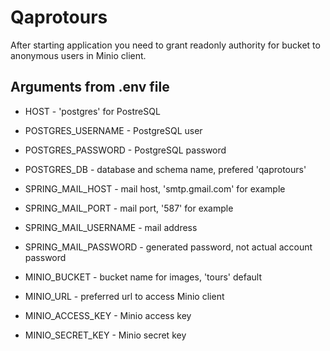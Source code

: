 # Qaprotours
After starting application you need to grant readonly authority for bucket to anonymous users in Minio client.

## Arguments from .env file
- HOST - 'postgres' for PostreSQL
- POSTGRES_USERNAME - PostgreSQL user
- POSTGRES_PASSWORD - PostgreSQL password
- POSTGRES_DB - database and schema name, prefered 'qaprotours'


- SPRING_MAIL_HOST - mail host, 'smtp.gmail.com' for example
- SPRING_MAIL_PORT - mail port, '587' for example
- SPRING_MAIL_USERNAME - mail address
- SPRING_MAIL_PASSWORD - generated password, not actual account password


- MINIO_BUCKET - bucket name for images, 'tours' default
- MINIO_URL - preferred url to access Minio client
- MINIO_ACCESS_KEY - Minio access key
- MINIO_SECRET_KEY - Minio secret key